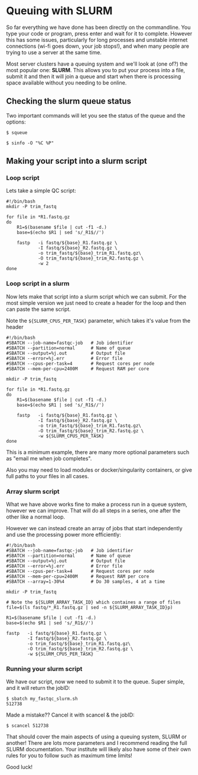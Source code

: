 # Queuing with SLURM
So far everything we have done has been directly on the commandline. You type your code or program, press enter and wait for it to complete. However this has some issues, particularly for long processes and unstable internet connections (wi-fi goes down, your job stops!), and when many people are trying to use a server at the same time.

Most server clusters have a queuing system and we'll look at (one of?) the most popular one: **SLURM**. This allows you to put your process into a file, submit it and then it will join a queue and start when there is processing space available without you needing to be online.

## Checking the slurm queue status
Two important commands will let you see the status of the queue and the options:
```
$ squeue

```

```
$ sinfo -O "%C %P"
```

## Making your script into a slurm script
### Loop script
Lets take a simple QC script:
```
#!/bin/bash
mkdir -P trim_fastq

for file in *R1.fastq.gz
do
    R1=$(basename $file | cut -f1 -d.)
    base=$(echo $R1 | sed 's/_R1$//')

    fastp   -i fastq/${base}_R1.fastq.gz \
            -I fastq/${base}_R2.fastq.gz \
            -o trim_fastq/${base}_trim_R1.fastq.gz\
            -O trim_fastq/${base}_trim_R2.fastq.gz \
            -w 2
done
```

### Loop script in a slurm
Now lets make that script into a slurm script which we can submit. For the most simple version we just need to create a header for the loop and then can paste the same script. 

Note the ```${SLURM_CPUS_PER_TASK}``` parameter, which takes it's value from the header

```
#!/bin/bash
#SBATCH --job-name=fastqc-job   # Job identifier
#SBATCH --partition=normal      # Name of queue
#SBATCH --output=%j.out         # Output file
#SBATCH --error=%j.err          # Error file
#SBATCH --cpus-per-task=4       # Request cores per node
#SBATCH --mem-per-cpu=2400M     # Request RAM per core

mkdir -P trim_fastq

for file in *R1.fastq.gz
do
    R1=$(basename $file | cut -f1 -d.)
    base=$(echo $R1 | sed 's/_R1$//')

    fastp   -i fastq/${base}_R1.fastq.gz \
            -I fastq/${base}_R2.fastq.gz \
            -o trim_fastq/${base}_trim_R1.fastq.gz\
            -O trim_fastq/${base}_trim_R2.fastq.gz \
            -w ${SLURM_CPUS_PER_TASK}
done
```
This is a minimum example, there are many more optional parameters such as "email me when job completes".

Also you may need to load modules or docker/singularity containers, or give full paths to your files in all cases.

### Array slurm script
What we have above works fine to make a process run in a queue system, however we can improve. That will do all steps in a series, one after the other like a normal loop.

However we can instead create an array of jobs that start independently and use the processing power more efficiently:
```
#!/bin/bash
#SBATCH --job-name=fastqc-job   # Job identifier
#SBATCH --partition=normal      # Name of queue
#SBATCH --output=%j.out         # Output file
#SBATCH --error=%j.err          # Error file
#SBATCH --cpus-per-task=4       # Request cores per node
#SBATCH --mem-per-cpu=2400M     # Request RAM per core
#SBATCH --array=1-30%4          # Do 30 samples, 4 at a time

mkdir -P trim_fastq

# Note the ${SLURM_ARRAY_TASK_ID} which containes a range of files
file=$(ls fastq/*_R1.fastq.gz | sed -n ${SLURM_ARRAY_TASK_ID}p)

R1=$(basename $file | cut -f1 -d.)
base=$(echo $R1 | sed 's/_R1$//')

fastp   -i fastq/${base}_R1.fastq.gz \
        -I fastq/${base}_R2.fastq.gz \
        -o trim_fastq/${base}_trim_R1.fastq.gz\
        -O trim_fastq/${base}_trim_R2.fastq.gz \
        -w ${SLURM_CPUS_PER_TASK}
```
### Running your slurm script
We have our script, now we need to submit it to the queue. Super simple, and it will return the jobID:
```
$ sbatch my_fastqc_slurm.sh
512738
```
Made a mistake?? Cancel it with scancel & the jobID:
```
$ scancel 512738
```

That should cover the main aspects of using a queuing system, SLURM or another! There are lots more parameters and I recommend reading the full SLURM documentation. Your institute will likely also have some of their own rules for you to follow such as maximum time limits!

Good luck!